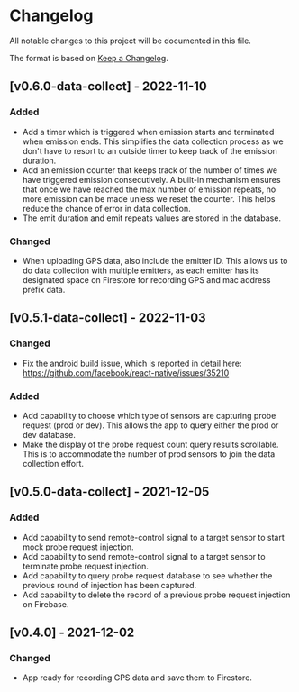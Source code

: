 # Changelog
All notable changes to this project will be documented in this file.

The format is based on [Keep a Changelog](https://keepachangelog.com/en/1.0.0/).

## [v0.6.0-data-collect] - 2022-11-10

### Added
- Add a timer which is triggered when emission starts and terminated when emission ends. This simplifies the data collection process as we don't have to resort to an outside timer to keep track of the emission duration.
- Add an emission counter that keeps track of the number of times we have triggered emission consecutively. A built-in mechanism ensures that once we have reached the max number of emission repeats, no more emission can be made unless we reset the counter. This helps reduce the chance of error in data collection.
- The emit duration and emit repeats values are stored in the database.

### Changed
- When uploading GPS data, also include the emitter ID. This allows us to do data collection with multiple emitters, as each emitter has its designated space on Firestore for recording GPS and mac address prefix data.

## [v0.5.1-data-collect] - 2022-11-03

### Changed
- Fix the android build issue, which is reported in detail here: https://github.com/facebook/react-native/issues/35210

### Added
- Add capability to choose which type of sensors are capturing probe request (prod or dev). This allows the app to query either the prod or dev database.
- Make the display of the probe request count query results scrollable. This is to accommodate the number of prod sensors to join the data collection effort.

## [v0.5.0-data-collect] - 2021-12-05

### Added
- Add capability to send remote-control signal to a target sensor to start mock probe request injection.
- Add capability to send remote-control signal to a target sensor to terminate probe request injection.
- Add capability to query probe request database to see whether the previous round of injection has been captured.
- Add capability to delete the record of a previous probe request injection on Firebase.

## [v0.4.0] - 2021-12-02

### Changed
- App ready for recording GPS data and save them to Firestore.